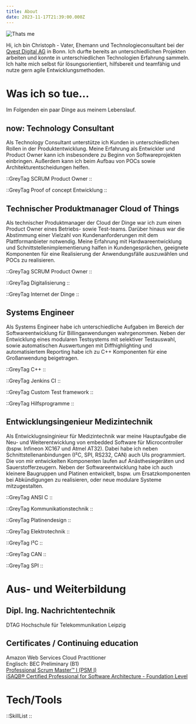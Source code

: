 ```yaml
---
title: About
date: 2023-11-17T21:39:00.000Z
---
```


![Thats me](/img/sw.png)

Hi, ich bin Christoph - Vater, Ehemann und Technologieconsultant bei der [Qvest Digital AG](https://www.qvest-digital.com) in Bonn. Ich durfte bereits an unterschiedlichen Projekten arbeiten und konnte in unterschiedlichen Technologien Erfahrung sammeln. Ich halte mich selbst für lösungsorientiert, hilfsbereit und teamfähig und nutze gern agile Entwicklungsmethoden.

# Was ich so tue...

Im Folgenden ein paar Dinge aus meinem Lebenslauf.

## now: Technology Consultant

Als Technology Consultant unterstütze ich Kunden in unterschiedlichen Rollen in der Produktentwicklung. Meine Erfahrung als Entwickler und Product Owner kann ich insbesondere zu Beginn von Softwareprojekten einbringen. Außerdem kann ich beim Aufbau von POCs sowie Architekturentscheidungen helfen.


::GreyTag
SCRUM Product Owner
::

::GreyTag
Proof of concept Entwicklung
::

## Technischer Produktmanager Cloud of Things

Als technischer Produktmanager der Cloud der Dinge war ich zum einen Product Owner eines Betriebs- sowie Test-teams. Darüber hinaus war die Abstimmung einer Vielzahl von Kundenanforderungen mit dem Plattformanbieter notwendig. Meine Erfahrung mit Hardwareentwicklung und Schnittstellenimplementierung halfen in Kundengesprächen, geeignete Komponenten für eine Realisierung der Anwendungsfälle auszuwählen und POCs zu realisieren.

::GreyTag
SCRUM Product Owner
::

::GreyTag
Digitalisierung
::

::GreyTag
Internet der Dinge
::

## Systems Engineer

Als Systems Engineer habe ich unterschiedliche Aufgaben im Bereich der Softwareentwicklung für Billinganwendungen wahrgenommen. Neben der Entwicklung eines modularen Testsystems mit selektiver Testauswahl, sowie automatischen Auswertungen mit Diffhighlighting und automatisiertem Reporting habe ich zu C++ Komponenten für eine Großanwendung beigetragen.

::GreyTag
C++
::

::GreyTag
Jenkins CI
::

::GreyTag
Custom Test framework
::

::GreyTag
Hilfsprogramme
:: 

## Entwicklungsingenieur Medizintechnik

Als Entwicklugnsinginieur für Medizintechnik war meine Hauptaufgabe die Neu- und Weiterentwicklung von embedded Software für Microcontroller (bspw. Infineon XC167 und Atmel AT32). Dabei habe ich neben Schnittstellenanbindungen (I²C, SPI, RS232, CAN) auch UIs programmiert. Die von mir entwickelten Komponenten laufen auf Anästhesiegeräten und Sauerstofferzeugern. Neben der Softwareentwicklung habe ich auch kleinere Baugruppen und Platinen entwickelt, bspw. um Ersatzkomponenten bei Abkündigungen zu realisieren, oder neue modulare Systeme mitzugestalten.

::GreyTag
ANSI C
::

::GreyTag
Kommunikationstechnik
::

::GreyTag
Platinendesign
::

::GreyTag
Elektrotechnik
::

::GreyTag
I²C
::

::GreyTag
CAN
::

::GreyTag
SPI
::

# Aus- und Weiterbildung

## Dipl. Ing. Nachrichtentechnik

DTAG Hochschule für Telekommunikation Leipzig

## Certificates / Continuing education

Amazon Web Services Cloud Practitioner\
Englisch: BEC Preliminary (B1)\
[Professional Scrum Master™ I (PSM I)](https://www.credly.com/badges/1e7f55ab-bd72-4723-98cc-85a80d11a78c/public_url)\
[iSAQB® Certified Professional for Software Architecture - Foundation Level](https://www.certible.com/badge/99e29db7-877e-4faf-92ac-68a073f4346e/)

# Tech/Tools

::SkillList
::
